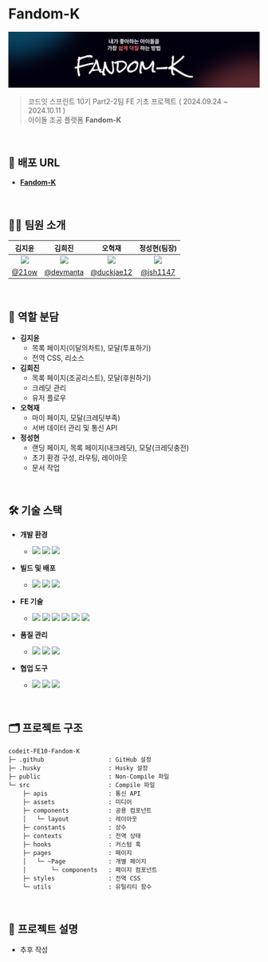 # Fandom-K

<img src="./src/assets/README_banner.png" alt="Fandom-K 배너"/>

> 코드잇 스프린트 10기 Part2-2팀 FE 기초 프로젝트 ( 2024.09.24 ~ 2024.10.11 )<br />
> 아이돌 조공 플랫폼 **Fandom-K**

<br />

## 🔗 배포 URL

- [**Fandom-K**](https://codeit-fe10-fandom-k.vercel.app/)

<br />

## 👩‍💻 팀원 소개

<div align="center">

|                                  김지윤                                   |                                  김희진                                  |                                  오혁재                                   |                               정성현(팀장)                               |
| :-----------------------------------------------------------------------: | :----------------------------------------------------------------------: | :-----------------------------------------------------------------------: | :----------------------------------------------------------------------: |
| <img src="https://avatars.githubusercontent.com/u/174712986" width="180"> | <img src="https://avatars.githubusercontent.com/u/77238424" width="180"> | <img src="https://avatars.githubusercontent.com/u/176660375" width="180"> | <img src="https://avatars.githubusercontent.com/u/81379968" width="180"> |
|                     [@21ow](https://github.com/21ow)                      |                 [@devmanta](https://github.com/devmanta)                 |                [@duckjae12](https://github.com/duckjae12)                 |                  [@jsh1147](https://github.com/jsh1147)                  |

</div>

<br />

## 🤝 역할 분담

- **김지윤**
  - 목록 페이지(이달의차트), 모달(투표하기)
  - 전역 CSS, 리소스
- **김희진**
  - 목록 페이지(조공리스트), 모달(후원하기)
  - 크레딧 관리
  - 유저 플로우
- **오혁재**
  - 마이 페이지, 모달(크레딧부족)
  - 서버 데이터 관리 및 통신 API
- **정성현**
  - 랜딩 페이지, 목록 페이지(내크레딧), 모달(크레딧충전)
  - 초기 환경 구성, 라우팅, 레이아웃
  - 문서 작업

<br />

## 🛠 기술 스택

- **개발 환경**

  - <img src="https://img.shields.io/badge/vscode-007ACC?"/> <img src="https://img.shields.io/badge/git-F05032?logo=git&logoColor=white"/> <img src="https://img.shields.io/badge/github-181717?logo=github&logoColor=white"/>

- **빌드 및 배포**

  - <img src="https://img.shields.io/badge/npm-CB3837?logo=npm&logoColor=white"/> <img src="https://img.shields.io/badge/vite-7B64FF?logo=vite&logoColor=FFCC25"/> <img src="https://img.shields.io/badge/Vercel-000000?logo=Vercel&logoColor=white"/>

- **FE 기술**

  - <img src="https://img.shields.io/badge/html-FF6F00?logo=html5&logoColor=white"/> <img src="https://img.shields.io/badge/css-0051FF?logo=css3&logoColor=white"/> <img src="https://img.shields.io/badge/css_modules-000000?logo=cssmodules&logoColor=white"/> <img src="https://img.shields.io/badge/JavaScript-F7DF1E?logo=javascript&logoColor=black"/> <img src="https://img.shields.io/badge/react-91E3FF?logo=react&logoColor=087EA4"/> <img src="https://img.shields.io/badge/react_router-CA4245?logo=reactrouter&logoColor=white"/>

- **품질 관리**

  - <img src="https://img.shields.io/badge/prettier-2A3571?logo=prettier&logoColor=C4FFFD"/> <img src="https://img.shields.io/badge/eslint-4B32C3?logo=eslint&logoColor=white"/> <img src="https://img.shields.io/badge/husky-8E2F00"/>

- **협업 도구**

  - <img src="https://img.shields.io/badge/Discord-5865F2?logo=Discord&logoColor=white"/> <img src="https://img.shields.io/badge/notion-000000?logo=notion&logoColor=white"/> <img src="https://img.shields.io/badge/figma-000000?logo=figma&logoColor=FF5C3B"/>

<br />

## 🗂️ 프로젝트 구조

```
codeit-FE10-Fandom-K
├─ .github                  : GitHub 설정
├─ .husky                   : Husky 설정
├─ public                   : Non-Compile 파일
└─ src                      : Compile 파일
    ├─ apis                 : 통신 API
    ├─ assets               : 미디어
    ├─ components           : 공용 컴포넌트
    │   └─ layout           : 레이아웃
    ├─ constants            : 상수
    ├─ contexts             : 전역 상태
    ├─ hooks                : 커스텀 훅
    ├─ pages                : 페이지
    │   └─ ~Page            : 개별 페이지
    │       └─ components   : 페이지 컴포넌트
    ├─ styles               : 전역 CSS
    └─ utils                : 유틸리티 함수
```

<br />

## 📌 프로젝트 설명

- 추후 작성
